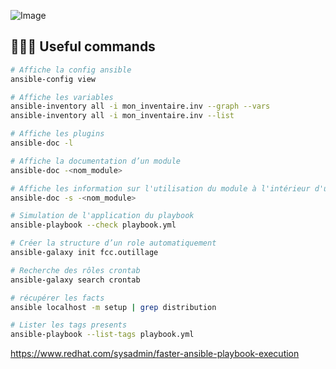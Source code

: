 ![Image](https://www.vectorlogo.zone/logos/ansible/ansible-ar21.svg)

## 🧑🏻‍💻 Useful commands
```bash
# Affiche la config ansible
ansible-config view

# Affiche les variables
ansible-inventory all -i mon_inventaire.inv --graph --vars
ansible-inventory all -i mon_inventaire.inv --list

# Affiche les plugins
ansible-doc -l

# Affiche la documentation d’un module
ansible-doc -<nom_module>

# Affiche les information sur l'utilisation du module à l'intérieur d'un playbook
ansible-doc -s -<nom_module> 

# Simulation de l'application du playbook
ansible-playbook --check playbook.yml

# Créer la structure d’un role automatiquement
ansible-galaxy init fcc.outillage

# Recherche des rôles crontab
ansible-galaxy search crontab

# récupérer les facts
ansible localhost -m setup | grep distribution

# Lister les tags presents
ansible-playbook --list-tags playbook.yml
```

https://www.redhat.com/sysadmin/faster-ansible-playbook-execution
